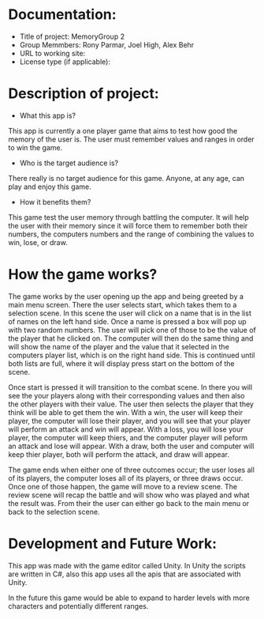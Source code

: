 # Documentation:

- Title of project: MemoryGroup 2
- Group Memmbers: Rony Parmar, Joel High, Alex Behr
- URL to working site:
- License type (if applicable):

# Description of project:

- What this app is?

This app is currently a one player game that aims to test how good the memory of the user is. The user must remember values and ranges in order to win the game.

- Who is the target audience is?

There really is no target audience for this game. Anyone, at any age, can play and enjoy this game. 

- How it benefits them?

This game test the user memory through battling the computer. It will help the user with their memory since it will force them to remember both their numbers, the computers numbers and the range of combining the values to win, lose, or draw. 

# How the game works?
The game works by the user opening up the app and being greeted by a main menu screen. There the user selects start, which takes them to a selection scene. In this scene the user will click on a name that is in the list of names on the left hand side. Once a name is pressed a box will pop up with two random numbers. The user will pick one of those to be the value of the player that he clicked on. The computer will then do the same thing and will show the name of the player and the value that it selected in the computers player list, which is on the right hand side. This is continued until both lists are full, where it will display press start on the bottom of the scene.

Once start is pressed it will transition to the combat scene. In there you will see the your players along with their corresponding values and then also the other players with their value. The user then selects the player that they think will be able to get them the win. With a win, the user will keep their player, the computer will lose their player, and you will see that your player will perform an attack and win will appear. With a loss, you will lose your player, the computer will keep thiers, and the computer player will peform an attack and lose will appear. With a draw, both the user and computer will keep thier player, both will perform the attack, and draw will appear.

The game ends when either one of three outcomes occur; the user loses all of its players, the computer loses all of its players, or three draws occur. Once one of those happen, the game will move to a review scene. The review scene will recap the battle and will show who was played and what the result was. From their the user can either go back to the main menu or back to the selection scene. 

# Development and Future Work:
This app was made with the game editor called Unity. In Unity the scripts are written in C#, also this app uses all the apis that are associated with Unity.

In the future this game would be able to expand to harder levels with more characters and potentially different ranges. 
